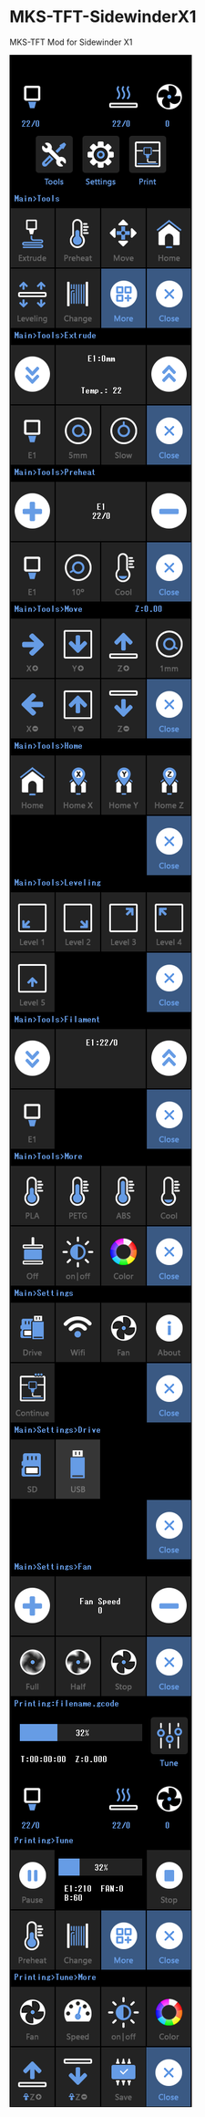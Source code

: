 # MKS-TFT-SidewinderX1
MKS-TFT Mod for Sidewinder X1

<img align="left" src="imgs/Main.png" />
<img align="left" src="imgs/Main_Tools.png" />
<img align="left" src="imgs/Main_Tools_Extrude.png" />
<img align="left" src="imgs/Main_Tools_Preheat.png" />
<img align="left" src="imgs/Main_Tools_Move.png" />
<img align="left" src="imgs/Main_Tools_Home.png" />
<img align="left" src="imgs/Main_Tools_Leveling.png" />
<img align="left" src="imgs/Main_Tools_Filament.png" />
<img align="left" src="imgs/Main_Tools_More.png" />
<img align="left" src="imgs/Main_Settings.png" />
<img align="left" src="imgs/Main_Settings_Drive.png" />
<img align="left" src="imgs/Main_Settings_Fan.png" />
<img align="left" src="imgs/Printing.png" />
<img align="left" src="imgs/Printing_Tune.png" />
<img align="left" src="imgs/Printing_Tune_More.png" />
